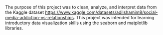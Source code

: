 The purpose of this project was to clean, analyze, and interpret data from the Kaggle dataset https://www.kaggle.com/datasets/adilshamim8/social-media-addiction-vs-relationships. This project was intended for learning introductory data visualization skills using the seaborn and matplotlib libraries. 
